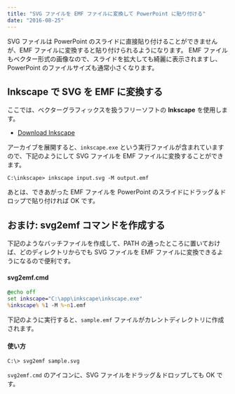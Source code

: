 ```yaml
---
title: "SVG ファイルを EMF ファイルに変換して PowerPoint に貼り付ける"
date: "2016-08-25"
---
```


SVG ファイルは PowerPoint のスライドに直接貼り付けることができませんが、EMF ファイルに変換すると貼り付けられるようになります。
EMF ファイルもベクター形式の画像なので、スライドを拡大しても綺麗に表示されますし、PowerPoint のファイルサイズも通常小さくなります。

Inkscape で SVG を EMF に変換する
----

ここでは、ベクターグラフィックスを扱うフリーソフトの **Inkscape** を使用します。

- [Download Inkscape](https://inkscape.org/ja/download/windows/)

アーカイブを展開すると、`inkscape.exe` という実行ファイルが含まれていますので、下記のようにして SVG ファイルを EMF ファイルに変換することができます。

```
C:\inkscape> inkscape input.svg -M output.emf
```

あとは、できあがった EMF ファイルを PowerPoint のスライドにドラッグ＆ドロップで貼り付ければ OK です。


おまけ: svg2emf コマンドを作成する
----

下記のようなバッチファイルを作成して、PATH の通ったところに置いておけば、どのディレクトリからでも SVG ファイルを EMF ファイルに変換できるようになるので便利です。

#### svg2emf.cmd

```cmd
@echo off
set inkscape="C:\app\inkscape\inkscape.exe"
%inkscape% %1 -M %~n1.emf
```

下記のように実行すると、`sample.emf` ファイルがカレントディレクトリに作成されます。

#### 使い方

```
C:\> svg2emf sample.svg
```

`svg2emf.cmd` のアイコンに、SVG ファイルをドラッグ＆ドロップしても OK です。

